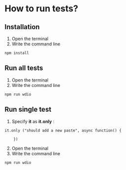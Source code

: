 # How to run tests?

## Installation
1. Open the terminal
2. Write the command line
```
npm install
```
## Run all tests
1. Open the terminal
2. Write the command line
```
npm run wdio
```

## Run single test
1. Specify **it** as **it.only** :
``` JS
it.only ("should add a new paste", async function() {
    
    })
```
2. Open the terminal
3. Write the command line
```
npm run wdio
```